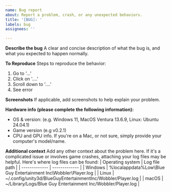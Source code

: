 ```yaml
---
name: Bug report
about: Report a problem, crash, or any unexpected behaviors.
title: '[BUG]: '
labels: bug
assignees: ''

---
```


**Describe the bug**
A clear and concise description of what the bug is, and what you expected to happen normally.

**To Reproduce**
Steps to reproduce the behavior:
1. Go to '...'
2. Click on '....'
3. Scroll down to '....'
4. See error

**Screenshots**
If applicable, add screenshots to help explain your problem.

**Hardware info (please complete the following information):**
- OS & version: (e.g. Windows 11, MacOS Ventura 13.6.9, Linux: Ubuntu 24.04.1)
- Game version (e.g v0.2.1)
- CPU and GPU info. If you're on a Mac, or not sure, simply provide your computer's model/name.

**Additional context**
Add any other context about the problem here.
If it's a complicated issue or involves game crashes, attaching your log files may be helpful. Here's where log files can be found:
| Operating system | Log file path |
| ------------- | ------------- |
| Windows | %localappdata%Low\Blue Guy Entertainment Inc\Wobbler\Player.log |
| Linux | ~/.config/unity3d/BlueGuyEntertainmentInc/Wobbler/Player.log |
| macOS | ~/Library/Logs/Blue Guy Entertainment Inc/Wobbler/Player.log |
